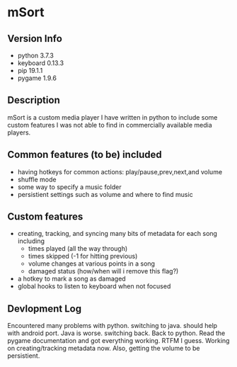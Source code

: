 # mSort

## Version Info
  * python 3.7.3
  * keyboard 0.13.3
  * pip 19.1.1
  * pygame 1.9.6

## Description
mSort is a custom media player I have written in python to include some custom features I was not able to find in commercially available media players.

## Common features (to be) included
  * having hotkeys for common actions: play/pause,prev,next,and volume
  * shuffle mode
  * some way to specify a music folder
  * persistient settings such as volume and where to find music

## Custom features
  * creating, tracking, and syncing many bits of metadata for each song including
    * times played (all the way through)
    * times skipped (-1 for hitting previous)
    * volume changes at various points in a song
    * damaged status (how/when will i remove this flag?)
  * a hotkey to mark a song as damaged
  * global hooks to listen to keyboard when not focused
	
## Devlopment Log
Encountered many problems with python. switching to java. should help with android port.
Java is worse. switching back.
Back to python. Read the pygame documentation and got everything working. RTFM I guess.
Working on creating/tracking metadata now. Also, getting the volume to be persistient.